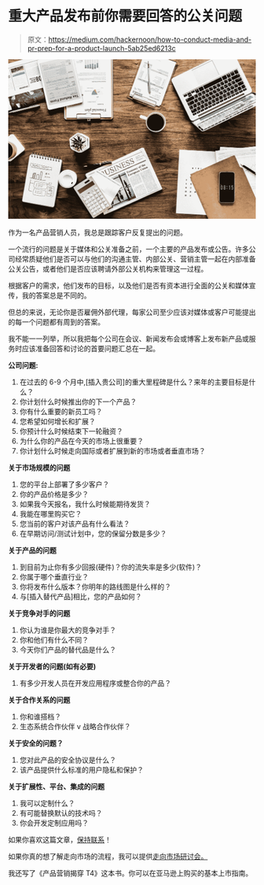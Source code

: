 # 重大产品发布前你需要回答的公关问题

> 原文：<https://medium.com/hackernoon/how-to-conduct-media-and-pr-prep-for-a-product-launch-5ab25ed6213c>

![](img/6d1fa1112211853189e11d9da8dbe2fc.png)

作为一名产品营销人员，我总是跟踪客户反复提出的问题。

一个流行的问题是关于媒体和公关准备之前，一个主要的产品发布或公告。许多公司经常质疑他们是否可以与他们的沟通主管、内部公关、营销主管一起在内部准备公关公告，或者他们是否应该聘请外部公关机构来管理这一过程。

根据客户的需求，他们发布的目标，以及他们是否有资本进行全面的公关和媒体宣传，我的答案总是不同的。

但总的来说，无论你是否雇佣外部代理，每家公司至少应该对媒体或客户可能提出的每一个问题都有周到的答案。

我不能一一列举，所以我把每个公司在会议、新闻发布会或博客上发布新产品或服务时应该准备回答和讨论的首要问题汇总在一起。

**公司问题:**

1.  在过去的 6-9 个月中,[插入贵公司]的重大里程碑是什么？来年的主要目标是什么？
2.  你计划什么时候推出你的下一个产品？
3.  你有什么重要的新员工吗？
4.  您希望如何增长和扩展？
5.  你预计什么时候结束下一轮融资？
6.  为什么你的产品在今天的市场上很重要？
7.  你计划什么时候走向国际或者扩展到新的市场或者垂直市场？

**关于市场规模的问题**

1.  您的平台上部署了多少客户？
2.  你的产品价格是多少？
3.  如果我今天报名，我什么时候能期待发货？
4.  我能在哪里购买它？
5.  您当前的客户对该产品有什么看法？
6.  在早期访问/测试计划中，您的保留分数是多少？

**关于产品的问题**

1.  到目前为止你有多少回报(硬件)？你的流失率是多少(软件)？
2.  你属于哪个垂直行业？
3.  你将发布什么版本？你明年的路线图是什么样的？
4.  与[插入替代产品]相比，您的产品如何？

**关于竞争对手的问题**

1.  你认为谁是你最大的竞争对手？
2.  你和他们有什么不同？
3.  今天你们产品的替代品是什么？

**关于开发者的问题(如有必要)**

1.  有多少开发人员在开发应用程序或整合你的产品？

**关于合作关系的问题**

1.  你和谁搭档？
2.  生态系统合作伙伴 v 战略合作伙伴？

**关于安全的问题？**

1.  您对此产品的安全协议是什么？
2.  该产品提供什么标准的用户隐私和保护？

**关于扩展性、平台、集成的问题**

1.  我可以定制什么？
2.  有可能替换默认的技术吗？
3.  你会开发定制应用吗？

如果你喜欢这篇文章，[保持联系](/@yasmeenturayhi)！

如果你真的想了解走向市场的流程，我可以提供[走向市场研讨会。](https://product-marketing-go-to-market.teachable.com/)

我还写了《产品营销揭穿 T4》这本书。你可以在亚马逊上购买的基本上市指南。